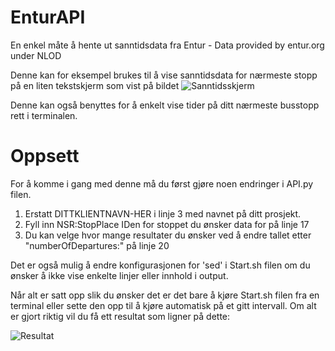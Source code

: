 # EnturAPI
En enkel måte å hente ut sanntidsdata fra Entur - Data provided by entur.org under NLOD

Denne kan for eksempel brukes til å vise sanntidsdata for nærmeste stopp på en liten tekstskjerm som vist på bildet 
![Sanntidsskjerm](https://user-images.githubusercontent.com/63880823/115404858-000be500-a1ee-11eb-8160-c1fb37445f89.jpg)

Denne kan også benyttes for å enkelt vise tider på ditt nærmeste busstopp rett i terminalen.

# Oppsett
For å komme i gang med denne må du først gjøre noen endringer i API.py filen.
1. Erstatt DITTKLIENTNAVN-HER i linje 3 med navnet på ditt prosjekt.
2. Fyll inn NSR:StopPlace IDen for stoppet du ønsker data for på linje 17
3. Du kan velge hvor mange resultater du ønsker ved å endre tallet etter "numberOfDepartures:" på linje 20

Det er også mulig å endre konfigurasjonen for 'sed' i Start.sh filen om du ønsker å ikke vise enkelte linjer eller innhold i output.

Når alt er satt opp slik du ønsker det er det bare å kjøre Start.sh filen fra en terminal eller sette den opp til å kjøre automatisk på et gitt intervall.
Om alt er gjort riktig vil du få ett resultat som ligner på dette:

![Resultat](https://user-images.githubusercontent.com/63880823/115406525-8ffe5e80-a1ef-11eb-80c9-1bf59fd22d06.png)
